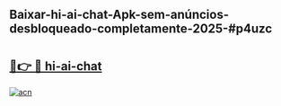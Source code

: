 ## Baixar-hi-ai-chat-Apk-sem-anúncios-desbloqueado-completamente-2025-#p4uzc

# <h2><a href="https://ainizakaria.my?title=hi-ai-chat&ref=20M">🔗👉 🔴 hi-ai-chat</a></h2>

[![acn](https://github.com/user-attachments/assets/0f9c940e-d8b0-45ae-aac7-cd30a18b3e1c)](https://ainizakaria.my?title=hi-ai-chat&ref=20M)

